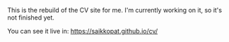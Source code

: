 This is the rebuild of the CV site for me. I'm currently working on it, so it's not finished yet.

You can see it live in: https://saikkopat.github.io/cv/
